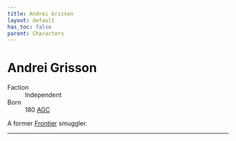 ```yaml
---
title: Andrei Grisson
layout: default
has_toc: false
parent: Characters
---
```


# Andrei Grisson
<dl>
    <dt>Faction</dt><dd>Independent</dd>
    <dt>Born</dt><dd>180 <a href="../history/">AGC</a></dd>
    <!-- <dt>Died</dt><dd>///</dd> -->
</dl>

A former [Frontier] smuggler.

----

[Frontier]: ../systems/